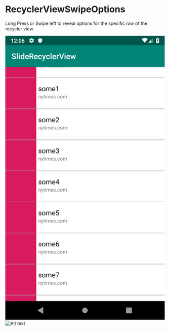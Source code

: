 # RecyclerViewSwipeOptions

Long Press or Swipe left to reveal options for the specific row of the recycler view.

![screenshot](/screenshots/Screenshot_1542350168.png?raw=true "Optional Title")
![Alt text](/relative/path/to/img.jpg?raw=true "Optional Title")
